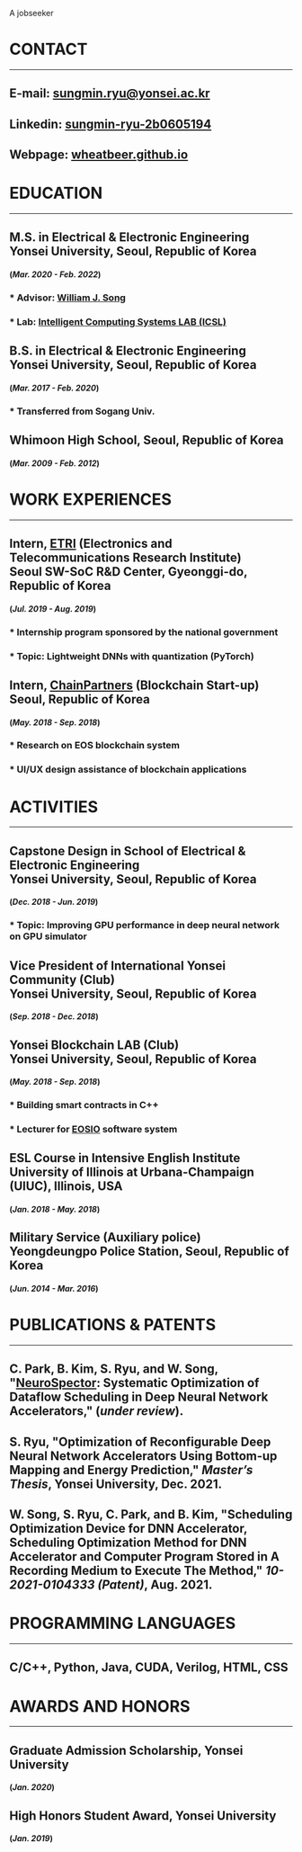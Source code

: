 A jobseeker

# CONTACT
* * *
## **E-mail**: sungmin.ryu@yonsei.ac.kr
## **Linkedin**: <a href="https://www.linkedin.com/in/sungmin-ryu-2b0605194/" target="_blank">sungmin-ryu-2b0605194</a>
## **Webpage**: <a href="https://wheatbeer.github.io" target="_blank">wheatbeer.github.io</a>

# EDUCATION
* * *
## **M.S. in Electrical & Electronic Engineering <br> Yonsei University, Seoul, Republic of Korea** 
#### (*Mar. 2020 - Feb. 2022*)
### * Advisor: <a href="https://sites.google.com/site/wjhsong" target="_blank">William J. Song</a>
### * Lab: <a href="https://icsl.yonsei.ac.kr/" target="_blank">Intelligent Computing Systems LAB (ICSL)</a>
## **B.S. in Electrical & Electronic Engineering <br> Yonsei University, Seoul, Republic of Korea**
#### (*Mar. 2017 - Feb. 2020*)
### * Transferred from Sogang Univ. 
## **Whimoon High School, Seoul, Republic of Korea** 
#### (*Mar. 2009 - Feb. 2012*)

# WORK EXPERIENCES
* * *
## **Intern, <a href="https://www.etri.re.kr/intro.html" target="_blank">ETRI</a> (Electronics and Telecommunications Research Institute) <br> Seoul SW-SoC R&D Center, Gyeonggi-do, Republic of Korea** 
#### (*Jul. 2019 - Aug. 2019*)
### * Internship program sponsored by the national government
### * Topic: Lightweight DNNs with quantization (PyTorch)
## **Intern, <a href="https://www.chain.partners/" target="_blank">ChainPartners</a> (Blockchain Start-up) <br> Seoul, Republic of Korea** 
#### (*May. 2018 - Sep. 2018*)
### * Research on EOS blockchain system
### * UI/UX design assistance of blockchain applications

# ACTIVITIES
* * *
## **Capstone Design in School of Electrical & Electronic Engineering <br> Yonsei University, Seoul, Republic of Korea**
#### (*Dec. 2018 - Jun. 2019*)
### * Topic: Improving GPU performance in deep neural network on GPU simulator
## **Vice President of International Yonsei Community (Club) <br> Yonsei University, Seoul, Republic of Korea**
#### (*Sep. 2018 - Dec. 2018*)
## **Yonsei Blockchain LAB (Club) <br> Yonsei University, Seoul, Republic of Korea**
#### (*May. 2018 - Sep. 2018*)
### * Building smart contracts in C++
### * Lecturer for <a href="https://github.com/EOSIO" target="_blank">EOSIO</a> software system
## **ESL Course in Intensive English Institute <br> University of Illinois at Urbana-Champaign (UIUC), Illinois, USA**
#### (*Jan. 2018 - May. 2018*)
## **Military Service (Auxiliary police) <br> Yeongdeungpo Police Station, Seoul, Republic of Korea**
#### (*Jun. 2014 - Mar. 2016*)

# PUBLICATIONS & PATENTS
* * *
## C. Park, B. Kim, **S. Ryu**, and W. Song, "<a href="https://icsl.yonsei.ac.kr/neurospector/" target="_blank">NeuroSpector</a>: Systematic Optimization of Dataflow Scheduling in Deep Neural Network Accelerators," (*under review*).
## **S. Ryu**, "Optimization of Reconfigurable Deep Neural Network Accelerators Using Bottom-up Mapping and Energy Prediction," *Master’s Thesis*, Yonsei University, Dec. 2021. 
## W. Song, **S. Ryu**, C. Park, and B. Kim, "Scheduling Optimization Device for DNN Accelerator, Scheduling Optimization Method for DNN Accelerator and Computer Program Stored in A Recording Medium to Execute The Method," *10-2021-0104333 (Patent)*, Aug. 2021.  

# PROGRAMMING LANGUAGES
* * *
## **C/C++**, Python, Java, CUDA, Verilog, HTML, CSS

# AWARDS AND HONORS
* * *
## **Graduate Admission Scholarship, Yonsei University**
#### (*Jan. 2020*)
## **High Honors Student Award, Yonsei University**
#### (*Jan. 2019*)
